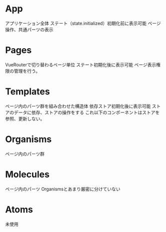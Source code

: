 # App
アプリケーション全体
ステート（state.initialized）初期化前に表示可能
ページ操作、共通パーツの表示

# Pages
VueRouterで切り替わるページ単位
ステート初期化後に表示可能
ページ表示権限の管理を行う。

# Templates
ページ内のパーツ群を組み合わせた構造体
依存ストア初期化後に表示可能
ストアのデータに依存、ストアの操作をする
これ以下のコンポーネントはストアを参照、更新しない。

# Organisms
ページ内のパーツ群

# Molecules
ページ内のパーツ
Organismsとあまり厳密に分けていない

# Atoms
未使用
